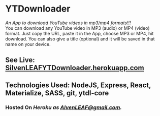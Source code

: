 # YTDownloader
*An App to download YouTube videos in mp3/mp4 formats!!!*  
You can download any YouTube video in MP3 (audio) or MP4 (video) format. Just copy the URL, paste it in the App, choose MP3 or MP4, hit download. You can also give a title (optional) and it will be saved in that name on your device.      

## **See Live:**  [SilvenLEAFYTDownloader.herokuapp.com](http://SilvenLEAFYTDownloader.herokuapp.com)    

## **Technologies Used:**  **NodeJS, Express, React, Materialize, SASS, git, ytdl-core**    

### **Hosted On**  ***Heroku*** *as AlvenLEAF@gmail.com.*
